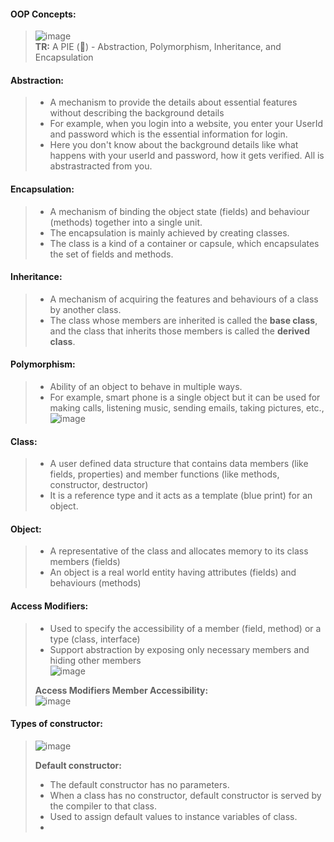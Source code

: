 #### OOP Concepts:   
> ![image](https://user-images.githubusercontent.com/58625165/215205861-8dd5adad-97bb-4d7f-bba0-4c159e099ff4.png)  
> **TR:** A PIE (🥧) - Abstraction, Polymorphism, Inheritance, and Encapsulation   

#### Abstraction:   
> - A mechanism to provide the details about essential features without describing the background details  
> - For example, when you login into a website, you enter your UserId and password which is the essential information for login.   
> - Here you don't know about the background details like what happens with your userId and password, how it gets verified. All is abstrastracted from you.   

#### Encapsulation:   
> - A mechanism of binding the object state (fields) and behaviour (methods) together into a single unit.  
> - The encapsulation is mainly achieved by creating classes.     
> - The class is a kind of a container or capsule, which encapsulates the set of fields and methods.   

#### Inheritance:   
> - A mechanism of acquiring the features and behaviours of a class by another class.   
> - The class whose members are inherited is called the **base class**, and the class that inherits those members is called the  **derived class**.   

#### Polymorphism:   
> - Ability of an object to behave in multiple ways.     
> - For example, smart phone is a single object but it can be used for making calls, listening music, sending emails, taking pictures, etc.,   
> ![image](https://user-images.githubusercontent.com/58625165/215212595-a7a18f21-d5a7-4ac5-9f7d-b8d33453d6cc.png)   

#### Class:   
> - A user defined data structure that contains data members (like fields, properties) and member functions (like methods, constructor, destructor)  
> - It is a  reference type and it acts as a template (blue print) for an object.   

#### Object:   
> - A representative of the class and allocates memory to its class members (fields)   
> - An object is a real world entity having attributes (fields) and behaviours (methods)   

#### Access Modifiers:  
> - Used to specify the accessibility of a member (field, method) or a type (class, interface)  
> - Support abstraction by exposing only necessary members and hiding other members  
> ![image](https://user-images.githubusercontent.com/58625165/215214269-2c337923-8ed7-4e91-ba0c-0713e251fd8b.png)   
> 
> **Access Modifiers Member Accessibility:**  
> ![image](https://user-images.githubusercontent.com/58625165/215214405-bb3c0a94-6a1b-4ada-984f-0d5fedb2c092.png)    

#### Types of constructor:  
> ![image](https://user-images.githubusercontent.com/58625165/215222241-f2138994-518c-47ac-817f-10761a482975.png)   
> 
> **Default constructor:**   
> - The default constructor has no parameters.   
> - When a class has no constructor, default constructor is served by the compiler to that class.   
> - Used to assign default values to instance variables of class.   
> - 



